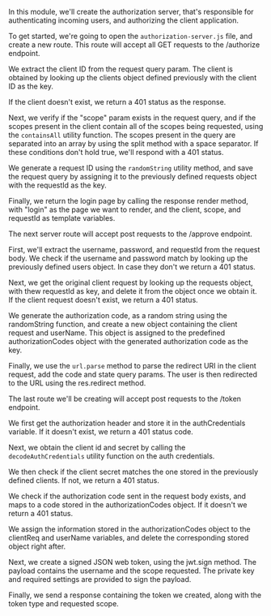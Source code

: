 In this module, we'll create the authorization server, that's responsible for authenticating incoming users, and authorizing the client application.

To get started, we're going to open the `authorization-server.js` file, and create a new route. This route will accept all GET requests to the /authorize endpoint.

We extract the client ID from the request query param. The client is obtained by looking up the clients object defined previously with the client ID as the key.

If the client doesn't exist, we return a 401 status as the response.

Next, we verify if the "scope" param exists in the request query, and if the scopes present in the client contain all of the scopes being requested, using the `containsAll` utility function. The scopes present in the query are separated into an array by using the split method with a space separator. If these conditions don't hold true, we'll respond with a 401 status.

We generate a request ID using the `randomString` utility method, and save the request query by assigning it to the previously defined requests object with the requestId as the key.

Finally, we return the login page by calling the response render method, with "login" as the page we want to render, and the client, scope, and requestId as template variables.

The next server route will accept post requests to the /approve endpoint.

First, we'll extract the username, password, and requestId from the request body. We check if the username and password match by looking up the previously defined users object. In case they don't we return a 401 status.

Next, we get the original client request by looking up the requests object, with thew requestId as key, and delete it from the object once we obtain it. If the client request doesn't exist, we return a 401 status.

We generate the authorization code, as a random string using the randomString function, and create a new object containing the client request and userName. This object is assigned to the predefined authorizationCodes object with the generated authorization code as the key.

Finally, we use the `url.parse` method to parse the redirect URI in the client request, add the code and state query params. The user is then redirected to the URL using the res.redirect method.

The last route we'll be creating will accept post requests to the /token endpoint.

We first get the authorization header and store it in the authCredentials variable. If it doesn't exist, we return a 401 status code.

Next, we obtain the client id and secret by calling the `decodeAuthCredentials` utility function on the auth credentials.

We then check if the client secret matches the one stored in the previously defined clients. If not, we return a 401 status.

We check if the authorization code sent in the request body exists, and maps to a code stored in the authorizationCodes object. If it doesn't we return a 401 status.

We assign the information stored in the authorizationCodes object to the clientReq and userName variables, and delete the corresponding stored object right after.

Next, we create a signed JSON web token, using the jwt.sign method. The payload contains the username and the scope requested. The private key and required settings are provided to sign the payload.

Finally, we send a response containing the token we created, along with the token type and requested scope.
